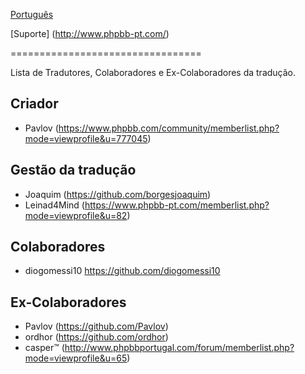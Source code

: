 [Português](https://www.phpbb.com/customise/db/translation/portuguese/)

[Suporte] (http://www.phpbb-pt.com/)

=================================

Lista de Tradutores, Colaboradores e Ex-Colaboradores da tradução.


Criador
------
* Pavlov (https://www.phpbb.com/community/memberlist.php?mode=viewprofile&u=777045)

Gestão da tradução
----------
* Joaquim (https://github.com/borgesjoaquim)
* Leinad4Mind (https://www.phpbb-pt.com/memberlist.php?mode=viewprofile&u=82)

Colaboradores
-------
* diogomessi10 https://github.com/diogomessi10

Ex-Colaboradores
-------
* Pavlov (https://github.com/Pavlov)
* ordhor (https://github.com/ordhor)
* casper™ (http://www.phpbbportugal.com/forum/memberlist.php?mode=viewprofile&u=65)
